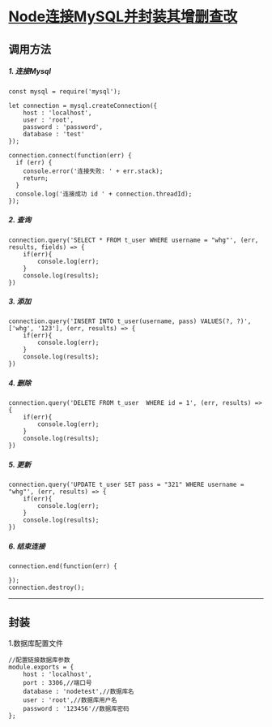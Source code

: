 # [Node连接MySQL并封装其增删查改](https://juejin.im/post/5afd4aeb6fb9a07ab458d78a)

## 调用方法
##### 1. 连接Mysql
```
const mysql = require('mysql');

let connection = mysql.createConnection({
    host : 'localhost',
    user : 'root', 
    password : 'password',
    database : 'test'
});

connection.connect(function(err) {
  if (err) {
    console.error('连接失败: ' + err.stack);
    return;
  }
  console.log('连接成功 id ' + connection.threadId);
});
```
##### 2. 查询
```
connection.query('SELECT * FROM t_user WHERE username = "whg"', (err, results, fields) => {
    if(err){
        console.log(err);
    }
    console.log(results);
})
```
##### 3. 添加
```
connection.query('INSERT INTO t_user(username, pass) VALUES(?, ?)',['whg', '123'], (err, results) => {
    if(err){
        console.log(err);
    }
    console.log(results);
})
```
##### 4. 删除
```
connection.query('DELETE FROM t_user  WHERE id = 1', (err, results) => {
    if(err){
        console.log(err);
    }
    console.log(results);
})
```
##### 5. 更新
```
connection.query('UPDATE t_user SET pass = "321" WHERE username = "whg"', (err, results) => {
    if(err){
        console.log(err);
    }
    console.log(results);
})
```
##### 6. 结束连接
```
connection.end(function(err) {
  
});
connection.destroy();

```
-----
## 封装
1.数据库配置文件
```
//配置链接数据库参数
module.exports = {
    host : 'localhost',
    port : 3306,//端口号
    database : 'nodetest',//数据库名
    user : 'root',//数据库用户名
    password : '123456'//数据库密码
};
```


